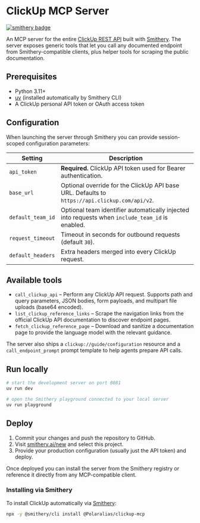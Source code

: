 # ClickUp MCP Server
[![smithery badge](https://smithery.ai/badge/@Polaralias/clickup-mcp)](https://smithery.ai/server/@Polaralias/clickup-mcp)

An MCP server for the entire [ClickUp REST API](https://clickup.com/api) built with
[Smithery](https://smithery.ai). The server exposes generic tools that let you
call any documented endpoint from Smithery-compatible clients, plus helper tools
for scraping the public documentation.

## Prerequisites

- Python 3.11+
- [uv](https://docs.astral.sh/uv/) (installed automatically by Smithery CLI)
- A ClickUp personal API token or OAuth access token

## Configuration

When launching the server through Smithery you can provide session-scoped
configuration parameters:

| Setting | Description |
| --- | --- |
| `api_token` | **Required.** ClickUp API token used for Bearer authentication. |
| `base_url` | Optional override for the ClickUp API base URL. Defaults to `https://api.clickup.com/api/v2`. |
| `default_team_id` | Optional team identifier automatically injected into requests when `include_team_id` is enabled. |
| `request_timeout` | Timeout in seconds for outbound requests (default `30`). |
| `default_headers` | Extra headers merged into every ClickUp request. |

## Available tools

- `call_clickup_api` – Perform any ClickUp API request. Supports path and query
  parameters, JSON bodies, form payloads, and multipart file uploads (base64
  encoded).
- `list_clickup_reference_links` – Scrape the navigation links from the official
  ClickUp API documentation to discover endpoint pages.
- `fetch_clickup_reference_page` – Download and sanitize a documentation page to
  provide the language model with the relevant guidance.

The server also ships a `clickup://guide/configuration` resource and a
`call_endpoint_prompt` prompt template to help agents prepare API calls.

## Run locally

```bash
# start the development server on port 8081
uv run dev

# open the Smithery playground connected to your local server
uv run playground
```

## Deploy

1. Commit your changes and push the repository to GitHub.
2. Visit [smithery.ai/new](https://smithery.ai/new) and select this project.
3. Provide your production configuration (usually just the API token) and deploy.

Once deployed you can install the server from the Smithery registry or reference
it directly from any MCP-compatible client.

### Installing via Smithery

To install ClickUp automatically via [Smithery](https://smithery.ai/server/@Polaralias/clickup-mcp):

```bash
npx -y @smithery/cli install @Polaralias/clickup-mcp
```
